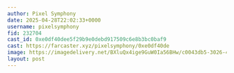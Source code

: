 ```yaml
---
author: Pixel Symphony
date: 2025-04-28T22:02:33+0000
username: pixelsymphony
fid: 232704
cast_id: 0xe0df40dee5f29b9e0debd917509c6e8b3bc0baf9
cast: https://farcaster.xyz/pixelsymphony/0xe0df40de
image: https://imagedelivery.net/BXluQx4ige9GuW0Ia56BHw/c0043db5-3026-4a97-6b32-e1e7b4d64e00/original
layout: post
---
```


<img src='https://imagedelivery.net/BXluQx4ige9GuW0Ia56BHw/c0043db5-3026-4a97-6b32-e1e7b4d64e00/original' alt='' referrerpolicy='no-referrer'/>
